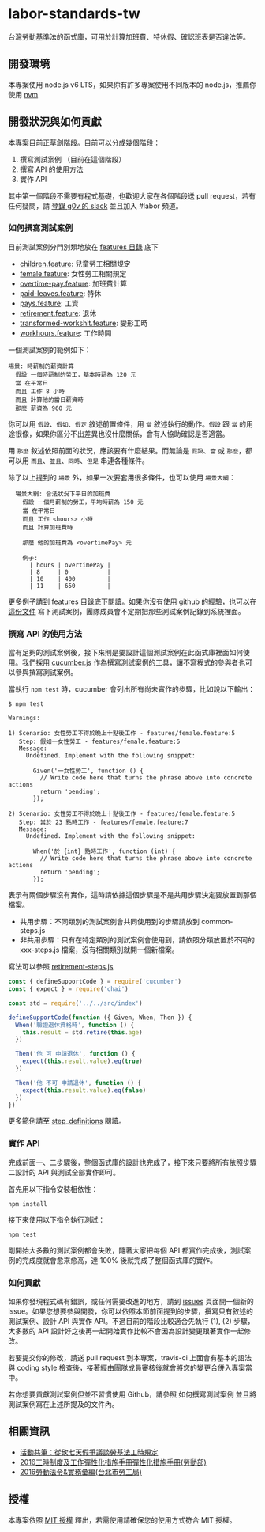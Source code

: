 # labor-standards-tw

台灣勞動基準法的函式庫，可用於計算加班費、特休假、確認班表是否違法等。

## 開發環境

本專案使用 node.js v6 LTS，如果你有許多專案使用不同版本的 node.js，推薦你使用 [nvm](https://github.com/creationix/nvm)

## 開發狀況與如何貢獻

本專案目前正草創階段。目前可以分成幾個階段：

1. 撰寫測試案例 （目前在這個階段）
2. 撰寫 API 的使用方法
3. 實作 API

其中第一個階段不需要有程式基礎，也歡迎大家在各個階段送 pull request，若有任何疑問，請 [登錄 g0v 的 slack](http://join.g0v.today/) 並且加入 #labor 頻道。

### 如何撰寫測試案例

目前測試案例分門別類地放在 [features 目錄](features) 底下
* [children.feature](features/children.feature): 兒童勞工相關規定
* [female.feature](features/female.feature): 女性勞工相關規定
* [overtime-pay.feature](features/overtime-pay.feature): 加班費計算
* [paid-leaves.feature](features/paid-leaves.feature): 特休
* [pays.feature](features/pays.feature): 工資
* [retirement.feature](features/retirement.feature): 退休
* [transformed-workshit.feature](features/transformed-workshit.feature): 變形工時
* [workhours.feature](features/workhours.feature): 工作時間

一個測試案例的範例如下：

```cucumber
場景: 時薪制的薪資計算
  假設 一個時薪制的勞工，基本時薪為 120 元
  當 在平常日
  而且 工作 8 小時
  而且 計算他的當日薪資時
  那麼 薪資為 960 元
```

你可以用 `假設`、`假如`、`假定` 敘述前置條件，用 `當` 敘述執行的動作。`假設` 跟 `當` 的用途很像，如果你區分不出差異也沒什麼關係，會有人協助確認是否適當。

用 `那麼` 敘述依照前面的狀況，應該要有什麼結果。而無論是 `假設`、`當` 或 `那麼`，都可以用 `而且`、`並且`、`同時`、`但是` 串連各種條件。

除了以上提到的 `場景` 外，如果一次要套用很多條件，也可以使用 `場景大綱`：

```cucumber
  場景大綱: 合法狀況下平日的加班費
    假設 一個月薪制的勞工，平均時薪為 150 元
    當 在平常日
    而且 工作 <hours> 小時
    而且 計算加班費時

    那麼 他的加班費為 <overtimePay> 元

    例子:
      | hours | overtimePay |
      | 8     | 0           |
      | 10    | 400         |
      | 11    | 650         |
```

更多例子請到 features 目錄底下閱讀。如果你沒有使用 github 的經驗，也可以在 [這份文件](https://hackmd.io/c/SJES19Fy-/) 寫下測試案例，團隊成員會不定期把那些測試案例記錄到系統裡面。

### 撰寫 API 的使用方法

當有足夠的測試案例後，接下來則是要設計這個測試案例在此函式庫裡面如何使用。我們採用 [cucumber.js](https://github.com/cucumber/cucumber-js/) 作為撰寫測試案例的工具，讓不寫程式的參與者也可以參與撰寫測試案例。

當執行 `npm test` 時，cucumber 會列出所有尚未實作的步驟，比如說以下輸出：

```shell
$ npm test

Warnings:

1) Scenario: 女性勞工不得於晚上十點後工作 - features/female.feature:5
   Step: 假如一女性勞工 - features/female.feature:6
   Message:
     Undefined. Implement with the following snippet:

       Given('一女性勞工', function () {
         // Write code here that turns the phrase above into concrete actions
         return 'pending';
       });

2) Scenario: 女性勞工不得於晚上十點後工作 - features/female.feature:5
   Step: 當於 23 點時工作 - features/female.feature:7
   Message:
     Undefined. Implement with the following snippet:

       When('於 {int} 點時工作', function (int) {
         // Write code here that turns the phrase above into concrete actions
         return 'pending';
       });
```

表示有兩個步驟沒有實作，這時請依據這個步驟是不是共用步驟決定要放置到那個檔案。
 * 共用步驟：不同類別的測試案例會共同使用到的步驟請放到 common-steps.js
 * 非共用步驟：只有在特定類別的測試案例會使用到，請依照分類放置於不同的 xxx-steps.js 檔案，沒有相關類別就開一個新檔案。

寫法可以參照 [retirement-steps.js](features/step_definitions/retirement-steps.js)

```javascript
const { defineSupportCode } = require('cucumber')
const { expect } = require('chai')

const std = require('../../src/index')

defineSupportCode(function ({ Given, When, Then }) {
  When('驗證退休資格時', function () {
    this.result = std.retire(this.age)
  })

  Then('他 可 申請退休', function () {
    expect(this.result.value).eq(true)
  })

  Then('他 不可 申請退休', function () {
    expect(this.result.value).eq(false)
  })
})
```

更多範例請至 [step_definitions](features/step_definitions) 閱讀。

### 實作 API

完成前面一、二步驟後，整個函式庫的設計也完成了，接下來只要將所有依照步驟二設計的 API 與測試全部實作即可。

首先用以下指令安裝相依性：

```
npm install
```

接下來使用以下指令執行測試：

```
npm test
```

剛開始大多數的測試案例都會失敗，隨著大家把每個 API 都實作完成後，測試案例的完成度就會愈來愈高，達 100% 後就完成了整個函式庫的實作。

### 如何貢獻

如果你發現程式碼有錯誤，或任何需要改進的地方，請到 [issues](https://github.com/g0v/labor-standards-tw/issues) 頁面開一個新的 issue。如果您想要參與開發，你可以依照本節前面提到的步驟，撰寫只有敘述的測試案例、設計 API 與實作 API。不過目前的階段比較適合先執行 (1), (2) 步驟，大多數的 API 設計好之後再一起開始實作比較不會因為設計變更跟著實作一起修改。

若要提交你的修改，請送 pull request 到本專案，travis-ci 上面會有基本的語法與 coding style 檢查後，接著經由團隊成員審核後就會將您的變更合併入專案當中。

若你想要貢獻測試案例但並不習慣使用 Github，請參照 如何撰寫測試案例 並且將測試案例寫在上述所提及的文件內。

## 相關資訊

* [活動共筆：從砍七天假爭議談勞基法工時規定](https://g0v.hackpad.com/3hMbxYbFCxv)
* [2016工時制度及工作彈性化措施手冊彈性化措施手冊(勞動部)](http://www.mol.gov.tw/topic/3067/14530/14533/)
* [2016勞動法令&實務彙編(台北市勞工局)](http://bola.gov.taipei/lp.asp?ctNode=62983&CtUnit=34049&BaseDSD=7&mp=116003)

## 授權

本專案依照 [MIT 授權](https://github.com/g0v/labor-standards-tw/blob/master/LICENSE) 釋出，若需使用請確保您的使用方式符合 MIT 授權。
